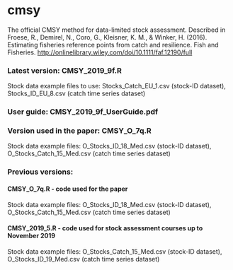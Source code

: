 # cmsy
The official CMSY method for data-limited stock assessment. Described in Froese, R., Demirel, N., Coro, G., Kleisner, K. M., & Winker, H. (2016). Estimating fisheries reference points from catch and resilience. Fish and Fisheries.
http://onlinelibrary.wiley.com/doi/10.1111/faf.12190/full 

### Latest version: CMSY_2019_9f.R
Stock data example files to use: Stocks_Catch_EU_1.csv (stock-ID dataset), Stocks_ID_EU_8.csv (catch time series dataset)

### User guide: CMSY_2019_9f_UserGuide.pdf

### Version used in the paper: CMSY_O_7q.R
Stock data example files: O_Stocks_ID_18_Med.csv (stock-ID dataset), O_Stocks_Catch_15_Med.csv (catch time series dataset)

### Previous versions:

#### CMSY_O_7q.R - code used for the paper
Stock data example files: O_Stocks_ID_18_Med.csv (stock-ID dataset), O_Stocks_Catch_15_Med.csv (catch time series dataset)

#### CMSY_2019_5.R - code used for stock assessment courses up to November 2019
Stock data example files:  O_Stocks_Catch_15_Med.csv (stock-ID dataset), O_Stocks_ID_19_Med.csv (catch time series dataset)
